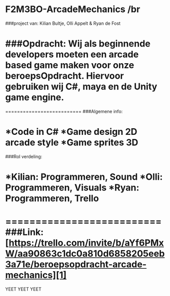 # F2M3BO-ArcadeMechanics /br

###project van:
Kilian Bultje, Olli Appelt & Ryan de Fost

###Opdracht:
Wij als beginnende developers moeten een arcade based game maken voor onze beroepsOpdracht.
Hiervoor gebruiken wij C#, maya en de Unity game engine.
==========================


==========================
###Algemene info:

*Code in C#
*Game design 2D arcade style
*Game sprites 3D
==========================
###Rol verdeling:

*Kilian: Programmeren, Sound
*Olli: Programmeren, Visuals
*Ryan: Programmeren, Trello
==========================


==========================
###Link:
[https://trello.com/invite/b/aYf6PMxW/aa90863c1dc0a810d6858205eeb3a71e/beroepsopdracht-arcade-mechanics][1]
==========================
YEET YEET YEET